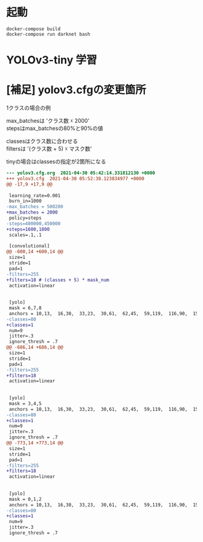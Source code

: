 # 起動
```
docker-compose build
docker-compose run darknet bash
```

# YOLOv3-tiny 学習



# [補足] yolov3.cfgの変更箇所
1クラスの場合の例

max_batchesは 'クラス数 ☓ 2000'<br>
stepsはmax_batchesの80%と90%の値

classesはクラス数に合わせる<br>
filtersは '(クラス数 + 5) ☓ マスク数'

tinyの場合はclassesの指定が2箇所になる

```diff
--- yolov3.cfg.org	2021-04-30 05:42:14.331812130 +0000
+++ yolov3.cfg	2021-04-30 05:52:38.123834977 +0000
@@ -17,9 +17,9 @@
 
 learning_rate=0.001
 burn_in=1000
-max_batches = 500200
+max_batches = 2000
 policy=steps
-steps=400000,450000
+steps=1600,1800
 scales=.1,.1
 
 [convolutional]
@@ -600,14 +600,14 @@
 size=1
 stride=1
 pad=1
-filters=255
+filters=18	# (classes + 5) * mask_num
 activation=linear
 
 
 [yolo]
 mask = 6,7,8
 anchors = 10,13,  16,30,  33,23,  30,61,  62,45,  59,119,  116,90,  156,198,  373,326
-classes=80
+classes=1
 num=9
 jitter=.3
 ignore_thresh = .7
@@ -686,14 +686,14 @@
 size=1
 stride=1
 pad=1
-filters=255
+filters=18
 activation=linear
 
 
 [yolo]
 mask = 3,4,5
 anchors = 10,13,  16,30,  33,23,  30,61,  62,45,  59,119,  116,90,  156,198,  373,326
-classes=80
+classes=1
 num=9
 jitter=.3
 ignore_thresh = .7
@@ -773,14 +773,14 @@
 size=1
 stride=1
 pad=1
-filters=255
+filters=18
 activation=linear
 
 
 [yolo]
 mask = 0,1,2
 anchors = 10,13,  16,30,  33,23,  30,61,  62,45,  59,119,  116,90,  156,198,  373,326
-classes=80
+classes=1
 num=9
 jitter=.3
 ignore_thresh = .7
```
